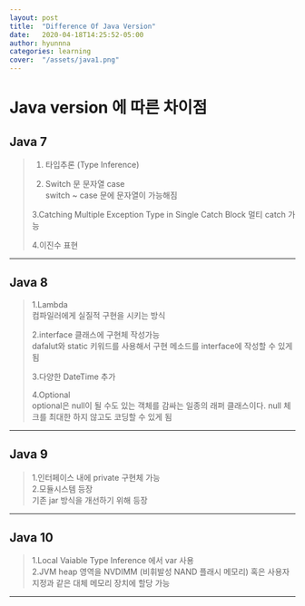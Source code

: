 ```yaml
---
layout: post
title:  "Difference Of Java Version"
date:   2020-04-18T14:25:52-05:00
author: hyunnna
categories: learning
cover:  "/assets/java1.png"
---
```


**Java version 에 따른 차이점**
============


**Java 7**
--------

>1. 타입추론 (Type Inference)
>
>2. Switch 문 문자열 case     
  switch ~ case 문에 문자열이 가능해짐
>
>3.Catching Multiple Exception Type in Single Catch Block
  멀티 catch 가능
>
>4.이진수 표현


***

**Java 8**
--------
>1.Lambda      
>  컴파일러에게 실질적 구현을 시키는 방식
>
>2.interface 클래스에 구현체 작성가능      
>  dafalut와 static 키워드를 사용해서 구현 메소드를 interface에 작성할 수 있게 됨
>
>3.다양한 DateTime 추가
>
>4.Optional      
> optional은 null이 될 수도 있는 객체를 감싸는 일종의 래퍼 클래스이다.
>   null 체크를 최대한 하지 않고도 코딩할 수 있게 됨

***

**Java 9**
--------
>1.인터페이스 내에 private 구현체 가능      
>2.모듈시스템 등장       
>  기존 jar 방식을 개선하기 위해 등장

***

**Java 10**
---------
>1.Local Vaiable Type Inference 에서 var 사용         
>2.JVM heap 영역을 NVDIMM (비휘발성 NAND 플래시 메모리) 혹은 사용자 지정과 같은 대체 메모리 장치에 할당 가능
---------